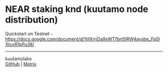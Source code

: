 # NEAR staking knd (kuutamo node distribution)


Quickstart on Testnet - https://docs.google.com/document/d/1tjIXrrjDa9xWT7brt5lRW4aysbe_Fp5IXtcvR1pPu38/

---
kuutamolabs  
[GitHub](https://github.com/kuutamolabs/near-staking-knd) | [Matrix](https://matrix.to/#/#kuutamo-chat:kuutamo.chat)
